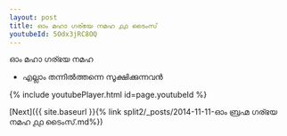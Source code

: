 ```yaml
---
layout: post
title: ഓം മഹാ ഗര്ഭയ നമഹ ൧൧ ടൈംസ്
youtubeId: 5Odx3jRC8OQ
---
```

 
 
 ഓം മഹാ ഗര്ഭയ നമഹ 
 
 -  എല്ലാം തന്നിൽത്തന്നെ സൂക്ഷിക്കുന്നവൻ 
 
  
 
  
 
 
 
 
 
 


{% include youtubePlayer.html id=page.youtubeId %}
 
[Next]({{ site.baseurl }}{% link  split2/_posts/2014-11-11-ഓം ബ്രഹ്മ ഗര്ഭയ നമഹ ൧൧ ടൈംസ്.md%})
 
